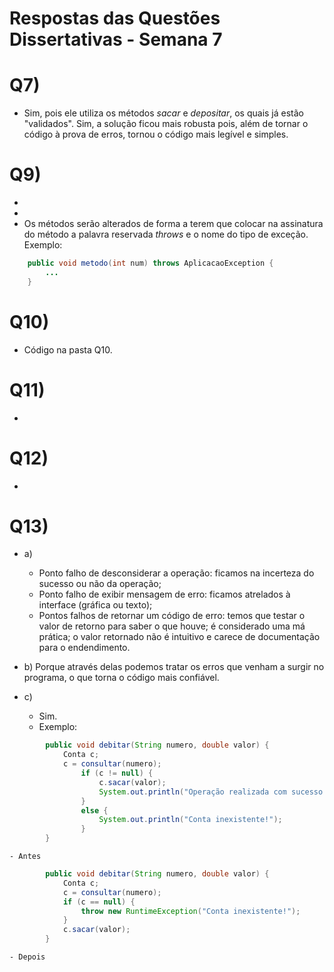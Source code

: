 # Respostas das Questões Dissertativas - Semana 7


# Q7)
- Sim, pois ele utiliza os métodos *sacar* e *depositar*, os quais já estão "validados". Sim, a solução ficou mais robusta pois, além de tornar o código à prova de erros, tornou o código mais legível e simples.   

# Q9)
- 
-
- Os métodos serão alterados de forma a terem que colocar na assinatura do método a palavra reservada *throws* e o nome do tipo de exceção. Exemplo:
```java
	public void metodo(int num) throws AplicacaoException {
		...
	}
```

# Q10)
- Código na pasta Q10.

# Q11)
- 

# Q12)
- 

# Q13)
- a) 
	- Ponto falho de desconsiderar a operação: ficamos na incerteza do sucesso ou não da operação;
	- Ponto falho de exibir mensagem de erro: ficamos atrelados à interface (gráfica ou texto);
	- Pontos falhos de retornar um código de erro: temos que testar o valor de retorno para saber o que houve; é considerado uma má prática; o valor retornado não é intuitivo e carece de documentação para o endendimento.

- b) Porque através delas podemos tratar os erros que venham a surgir no programa, o que torna o código mais confiável.
- c) 
	- Sim.
	- Exemplo:
```java
		public void debitar(String numero, double valor) {
			Conta c;
			c = consultar(numero);
				if (c != null) {
					c.sacar(valor);
					System.out.println("Operação realizada com sucesso!");
				}
				else {
					System.out.println("Conta inexistente!");
				}
		}
```
	- Antes

```java
		public void debitar(String numero, double valor) {
			Conta c;
			c = consultar(numero);
			if (c == null) {
				throw new RuntimeException("Conta inexistente!");
			}
			c.sacar(valor);
		}
```
	- Depois
